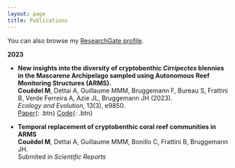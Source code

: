 ```yaml
---
layout: page
title: Publications
---
```


You can also browse my <a href="[https://scholar.google.co.in/citations?user=Z-7pPYEAAAAJ&hl=en](https://www.researchgate.net/profile/Marion-Couedel?ev=hdr_xprf&_tp=eyJjb250ZXh0Ijp7ImZpcnN0UGFnZSI6Il9kaXJlY3QiLCJwYWdlIjoiaG9tZSIsInBvc2l0aW9uIjoiZ2xvYmFsSGVhZGVyIn19)" target="_blank">ResearchGate profile</a>.
<br />

**2023**

- **New insights into the diversity of cryptobenthic *Cirripectes* blennies in the Mascarene Archipelago sampled using Autonomous Reef Monitoring Structures (ARMS).**  
  **Couëdel M**, Dettai A, Guillaume MMM, Bruggemann F, Bureau S, Frattini B, Verde Ferreira A, Azie JL, Bruggemann JH (2023).  
  *Ecology and Evolution*, 13(3), e9850.  
  [Paper](https://doi.org/10.1002/ece3.9850){: .btn}
  [Code](https://github.com/Mcouedel/Couedel_etal2023_Cirripectes){: .btn} 
 

- **Temporal replacement of cryptobenthic coral reef communities in ARMS**  
  **Couëdel M**, Dettai A, Guillaume MMM, Bonillo C, Frattini B, Bruggemann JH.  
  Submited in *Scientific Reports*  
